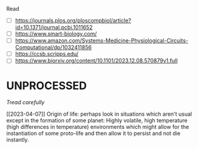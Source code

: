 
Read
- [ ] https://journals.plos.org/ploscompbiol/article?id=10.1371/journal.pcbi.1011652
- [ ] https://www.smart-biology.com/
- [ ] https://www.amazon.com/Systems-Medicine-Physiological-Circuits-Computational/dp/1032411856
- [ ] https://ccsb.scripps.edu/
- [ ] https://www.biorxiv.org/content/10.1101/2023.12.08.570879v1.full

# UNPROCESSED
*Tread carefully*

[[2023-04-07]]
Origin of life: perhaps look in situations which aren't usual except in the formation of some planet: Highly volatile, high temperature (high differences in temperature) environments which might allow for the instantiation of some proto-life and then allow it to persist and not die instantly.

